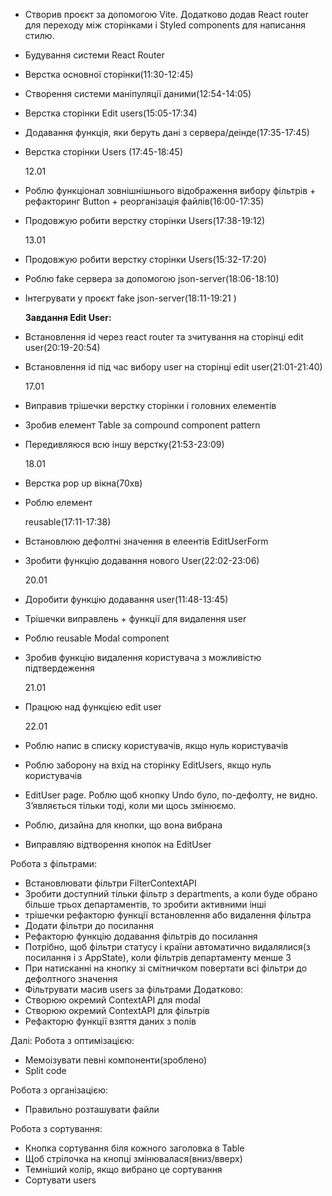 - Створив проєкт за допомогою Vite. Додатково додав React router для переходу між сторінками і Styled components для написання стилю.

- Будування системи React Router
- Верстка основної сторінки(11:30-12:45)
- Cтворення системи маніпуляції даними(12:54-14:05)
- Верстка сторінки Edit users(15:05-17:34)
- Додавання функція, яки беруть дані з сервера/деінде(17:35-17:45)
- Верстка сторінки Users (17:45-18:45)

  12.01

- Роблю функціонал зовнішнішнього відображення вибору фільтрів + рефакторинг Button + реорганізація файлів(16:00-17:35)
- Продовжую робити верстку сторінки Users(17:38-19:12)

  13.01

- Продовжую робити верстку сторінки Users(15:32-17:20)
- Роблю fake сервера за допомогою json-server(18:06-18:10)
- Інтегрувати у проєкт fake json-server(18:11-19:21 )

  **Завдання Edit User:**

- Встановлення id через react router та зчитування на сторінці edit user(20:19-20:54)
- Встановлення id під час вибору user на сторінці edit user(21:01-21:40)

  17.01

- Виправив трішечки верстку сторінки і головних елементів
- Зробив елемент Table за compound component pattern
- Передивляюся всю іншу верстку(21:53-23:09)

  18.01

- Верстка pop up вікна(70хв)
- Роблю елемент <Form> reusable(17:11-17:38)
- Встановлюю дефолтні значення в елеентів EditUserForm
- Зробити функцію додавання нового User(22:02-23:06)

  20.01

- Доробити функцію додавання user(11:48-13:45)
- Трішечки виправлень + функції для видалення user
- Роблю reusable Modal component
- Зробив функцію видалення користувача з можливістю підтвердеження

  21.01

- Працюю над функцією edit user

  22.01

- Роблю напис в списку користувачів, якщо нуль користувачів
- Роблю заборону на вхід на сторінку EditUsers, якщо нуль користувачів
- EditUser page. Роблю щоб кнопку Undo було, по-дефолту, не видно. Зʼявляється тільки тоді, коли ми щось змінюємо.
- Роблю, дизайна для кнопки, що вона вибрана
- Виправляю відтворення кнопок на EditUser

Робота з фільтрами:

- Встановлювати фільтри FilterContextAPI
- Зробити доступний тільки фільтр з departments, а коли буде обрано більше трьох департаментів, то зробити активними інші
- трішечки рефакторю функції встановлення або видалення фільтра
- Додати фільтри до посилання
- Рефакторю функцію додавання фільтрів до посилання
- Потрібно, щоб фільтри статусу і країни автоматично видалялися(з посилання і з AppState), коли фільтрів департаменту менше 3
- При натисканні на кнопку зі смітничком повертати всі фільтри до дефолтного значення
- Фільтрувати масив users за фільтрами
  Додатково:
- Створюю окремий ContextAPI для modal
- Створюю окремий ContextAPI для фільтрів
- Рефакторю функції взяття даних з полів

Далі:
Робота з оптимізацією:

- Мемоізувати певні компоненти(зроблено)
- Split code

Робота з організацією:

- Правильно розташувати файли

Робота з сортування:

- Кнопка сортування біля кожного заголовка в Table
- Щоб стрілочка на кнопці змінювалася(вниз/вверх)
- Темніший колір, якщо вибрано це сортування
- Cортувати users
